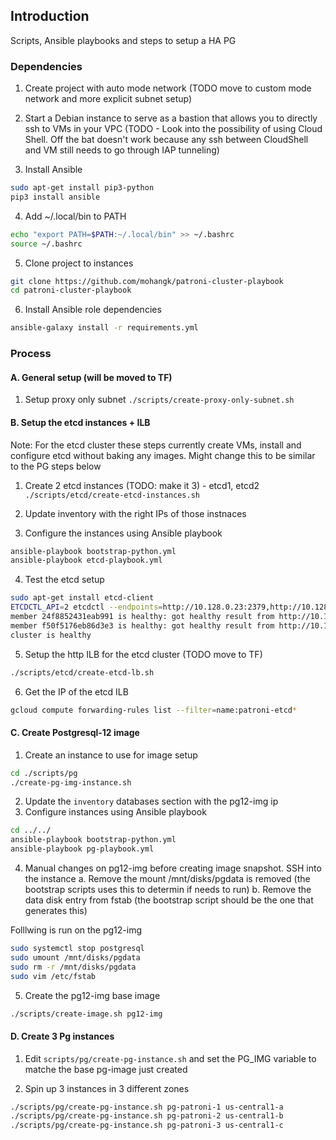## Introduction

Scripts, Ansible playbooks and steps to setup a HA PG


### Dependencies
1. Create project with auto mode network (TODO move to custom mode network and more explicit subnet setup)

2. Start a Debian instance to serve as a bastion that allows you to directly ssh to VMs in your VPC (TODO - Look into the possibility of using Cloud Shell. Off the bat doesn't work because any ssh between CloudShell and VM still needs to go through IAP tunneling)

3. Install Ansible 

```bash
sudo apt-get install pip3-python
pip3 install ansible
```

4. Add  ~/.local/bin to PATH 

```bash
echo "export PATH=$PATH:~/.local/bin" >> ~/.bashrc
source ~/.bashrc
```

5. Clone project to instances

```bash
git clone https://github.com/mohangk/patroni-cluster-playbook
cd patroni-cluster-playbook
```

6. Install Ansible role dependencies

```bash
ansible-galaxy install -r requirements.yml
```


### Process

#### A. General setup (will be moved to TF)

1. Setup proxy only subnet 
`./scripts/create-proxy-only-subnet.sh`

#### B. Setup the etcd instances + ILB

Note: For the etcd cluster these steps currently create VMs, install and configure etcd without baking any images. Might change this to be similar to the PG steps below

1. Create 2 etcd instances (TODO: make it 3) - etcd1, etcd2
`./scripts/etcd/create-etcd-instances.sh`

2. Update inventory with the right IPs of those instnaces

3. Configure the instances using Ansible playbook

```bash
ansible-playbook bootstrap-python.yml
ansible-playbook etcd-playbook.yml
```
4. Test the etcd setup
```bash
sudo apt-get install etcd-client
ETCDCTL_API=2 etcdctl --endpoints=http://10.128.0.23:2379,http://10.128.0.24:2379 cluster-health
member 24f8852431eab991 is healthy: got healthy result from http://10.128.0.24:2379
member f50f5176eb86d3e3 is healthy: got healthy result from http://10.128.0.23:2379
cluster is healthy
```
5. Setup the http ILB for the etcd cluster (TODO move to TF)
```bash
./scripts/etcd/create-etcd-lb.sh
```

6. Get the IP of the etcd ILB
```bash 
gcloud compute forwarding-rules list --filter=name:patroni-etcd*
```

#### C. Create Postgresql-12 image

1. Create an instance to use for image setup
```bash
cd ./scripts/pg
./create-pg-img-instance.sh
```
2. Update the `inventory` databases section with the pg12-img ip
3. Configure instances using Ansible playbook
```bash
cd ../../
ansible-playbook bootstrap-python.yml
ansible-playbook pg-playbook.yml
```
4. Manual changes on pg12-img before creating image snapshot. SSH into the instance
 a. Remove the mount /mnt/disks/pgdata is removed (the bootstrap scripts uses this to determin if needs to run)
 b. Remove the data disk entry from fstab (the bootstrap script should be the one that generates this)

Folllwing is run on the pg12-img
```bash
sudo systemctl stop postgresql
sudo umount /mnt/disks/pgdata
sudo rm -r /mnt/disks/pgdata
sudo vim /etc/fstab
```
5. Create the pg12-img base image
```bash
./scripts/create-image.sh pg12-img
```
#### D. Create 3 Pg instances

1. Edit `scripts/pg/create-pg-instance.sh` and set the PG_IMG variable to matche the base pg-image just created

2. Spin up 3 instances in 3 different zones
```bash
./scripts/pg/create-pg-instance.sh pg-patroni-1 us-central1-a
./scripts/pg/create-pg-instance.sh pg-patroni-2 us-central1-b
./scripts/pg/create-pg-instance.sh pg-patroni-3 us-central1-c
```


